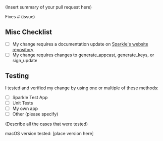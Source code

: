(Insert summary of your pull request here)

Fixes # (issue)

## Misc Checklist

- [ ] My change requires a documentation update on [Sparkle's website repository](https://github.com/sparkle-project/sparkle-project.github.io)
- [ ] My change requires changes to generate_appcast, generate_keys, or sign_update

## Testing

I tested and verified my change by using one or multiple of these methods:

- [ ] Sparkle Test App
- [ ] Unit Tests
- [ ] My own app
- [ ] Other (please specify)

(Describe all the cases that were tested)

macOS version tested: [place version here]
